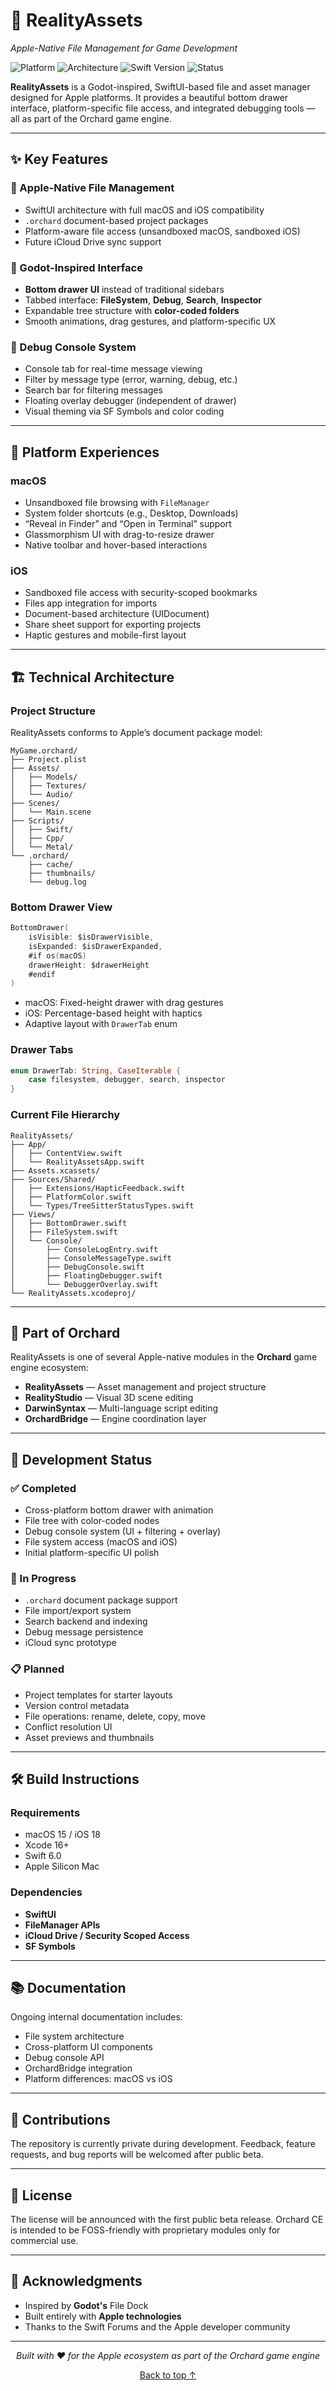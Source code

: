 # 📁 RealityAssets

*Apple-Native File Management for Game Development*

![Platform](https://img.shields.io/badge/platform-macOS%20%7C%20iOS-blue)
![Architecture](https://img.shields.io/badge/arch-Apple%20Silicon-green)
![Swift Version](https://img.shields.io/badge/swift-6.0-orange)
![Status](https://img.shields.io/badge/status-Active%20Development-yellow)

**RealityAssets** is a Godot-inspired, SwiftUI-based file and asset manager designed for Apple platforms. It provides a beautiful bottom drawer interface, platform-specific file access, and integrated debugging tools — all as part of the Orchard game engine.

---

## ✨ Key Features

### 🚀 Apple-Native File Management
- SwiftUI architecture with full macOS and iOS compatibility
- `.orchard` document-based project packages
- Platform-aware file access (unsandboxed macOS, sandboxed iOS)
- Future iCloud Drive sync support

### 🎨 Godot-Inspired Interface
- **Bottom drawer UI** instead of traditional sidebars
- Tabbed interface: **FileSystem**, **Debug**, **Search**, **Inspector**
- Expandable tree structure with **color-coded folders**
- Smooth animations, drag gestures, and platform-specific UX

### 🧰 Debug Console System
- Console tab for real-time message viewing
- Filter by message type (error, warning, debug, etc.)
- Search bar for filtering messages
- Floating overlay debugger (independent of drawer)
- Visual theming via SF Symbols and color coding

---

## 📱 Platform Experiences

### macOS
- Unsandboxed file browsing with `FileManager`
- System folder shortcuts (e.g., Desktop, Downloads)
- “Reveal in Finder” and “Open in Terminal” support
- Glassmorphism UI with drag-to-resize drawer
- Native toolbar and hover-based interactions

### iOS
- Sandboxed file access with security-scoped bookmarks
- Files app integration for imports
- Document-based architecture (UIDocument)
- Share sheet support for exporting projects
- Haptic gestures and mobile-first layout

---

## 🏗️ Technical Architecture

### Project Structure
RealityAssets conforms to Apple’s document package model:

```
MyGame.orchard/
├── Project.plist
├── Assets/
│   ├── Models/
│   ├── Textures/
│   └── Audio/
├── Scenes/
│   └── Main.scene
├── Scripts/
│   ├── Swift/
│   ├── Cpp/
│   └── Metal/
└── .orchard/
    ├── cache/
    ├── thumbnails/
    └── debug.log
```

### Bottom Drawer View
```swift
BottomDrawer(
    isVisible: $isDrawerVisible,
    isExpanded: $isDrawerExpanded,
    #if os(macOS)
    drawerHeight: $drawerHeight
    #endif
)
```

- macOS: Fixed-height drawer with drag gestures
- iOS: Percentage-based height with haptics
- Adaptive layout with `DrawerTab` enum

### Drawer Tabs
```swift
enum DrawerTab: String, CaseIterable {
    case filesystem, debugger, search, inspector
}
```

### Current File Hierarchy
```
RealityAssets/
├── App/
│   ├── ContentView.swift
│   └── RealityAssetsApp.swift
├── Assets.xcassets/
├── Sources/Shared/
│   ├── Extensions/HapticFeedback.swift
│   ├── PlatformColor.swift
│   └── Types/TreeSitterStatusTypes.swift
├── Views/
│   ├── BottomDrawer.swift
│   ├── FileSystem.swift
│   └── Console/
│       ├── ConsoleLogEntry.swift
│       ├── ConsoleMessageType.swift
│       ├── DebugConsole.swift
│       ├── FloatingDebugger.swift
│       └── DebuggerOverlay.swift
└── RealityAssets.xcodeproj/
```

---

## 🎯 Part of Orchard

RealityAssets is one of several Apple-native modules in the **Orchard** game engine ecosystem:

- **RealityAssets** — Asset management and project structure
- **RealityStudio** — Visual 3D scene editing
- **DarwinSyntax** — Multi-language script editing
- **OrchardBridge** — Engine coordination layer

---

## 🚧 Development Status

### ✅ Completed
- Cross-platform bottom drawer with animation
- File tree with color-coded nodes
- Debug console system (UI + filtering + overlay)
- File system access (macOS and iOS)
- Initial platform-specific UI polish

### 🔄 In Progress
- `.orchard` document package support
- File import/export system
- Search backend and indexing
- Debug message persistence
- iCloud sync prototype

### 📋 Planned
- Project templates for starter layouts
- Version control metadata
- File operations: rename, delete, copy, move
- Conflict resolution UI
- Asset previews and thumbnails

---

## 🛠️ Build Instructions

### Requirements
- macOS 15 / iOS 18
- Xcode 16+
- Swift 6.0
- Apple Silicon Mac

### Dependencies
- **SwiftUI**
- **FileManager APIs**
- **iCloud Drive / Security Scoped Access**
- **SF Symbols**

---

## 📚 Documentation

Ongoing internal documentation includes:
- File system architecture
- Cross-platform UI components
- Debug console API
- OrchardBridge integration
- Platform differences: macOS vs iOS

---

## 🤝 Contributions

The repository is currently private during development. Feedback, feature requests, and bug reports will be welcomed after public beta.

---

## 📄 License

The license will be announced with the first public beta release. Orchard CE is intended to be FOSS-friendly with proprietary modules only for commercial use.

---

## 🙏 Acknowledgments

- Inspired by **Godot's** File Dock
- Built entirely with **Apple technologies**
- Thanks to the Swift Forums and the Apple developer community

---

<p align="center">
  <i>Built with ❤️ for the Apple ecosystem as part of the Orchard game engine</i>
</p>

<p align="center">
  <a href="#-realityassets">Back to top ↑</a>
</p>
